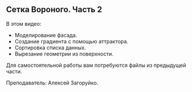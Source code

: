 ## Сетка Вороного. Часть 2

В этом видео:

- Моделирование фасада.
- Создание градиента с помощью аттрактора.
- Сортировка списка данных.
- Вырезание геометрии из поверхности.

Для самостоятельной работы вам потребуются файлы из предыдущей части.

Преподаватель: Алексей Загоруйко.

[](https://player.softculture.cc/embed/online/GRS/GRS_42.30.06_L5-3_Voronoi_P2)
